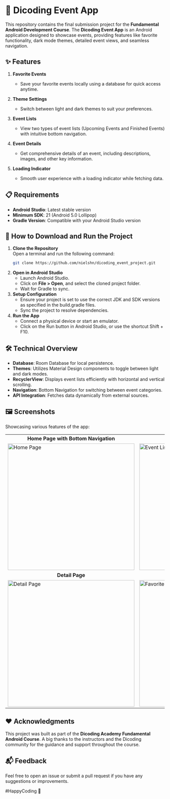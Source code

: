 # 📅 Dicoding Event App  

This repository contains the final submission project for the **Fundamental Android Development Course**. The **Dicoding Event App** is an Android application designed to showcase events, providing features like favorite functionality, dark mode themes, detailed event views, and seamless navigation.  

## ✨ Features  
1. **Favorite Events**  
   - Save your favorite events locally using a database for quick access anytime.  

2. **Theme Settings**  
   - Switch between light and dark themes to suit your preferences.  

3. **Event Lists**  
   - View two types of event lists (Upcoming Events and Finished Events) with intuitive bottom navigation.  

4. **Event Details**  
   - Get comprehensive details of an event, including descriptions, images, and other key information.  

5. **Loading Indicator**  
   - Smooth user experience with a loading indicator while fetching data.  

## 📋 Requirements  
- **Android Studio**: Latest stable version  
- **Minimum SDK**: 21 (Android 5.0 Lollipop)  
- **Gradle Version**: Compatible with your Android Studio version  

## 🚀 How to Download and Run the Project  

1. **Clone the Repository**  
   Open a terminal and run the following command:  
   ```bash
   git clone https://github.com/nielshn/dicoding_event_project.git
   ```
2. **Open in Android Studio**
   - Launch Android Studio.
   - Click on **File > Open**, and select the cloned project folder.
   - Wait for Gradle to sync.
3. **Setup Configuration**
   - Ensure your project is set to use the correct JDK and SDK versions as specified in the build.gradle files.
   - Sync the project to resolve dependencies.
4. **Run the App**
   - Connect a physical device or start an emulator.
   - Click on the Run button in Android Studio, or use the shortcut Shift + F10.

## 🛠️ Technical Overview
- **Database**: Room Database for local persistence.
- **Themes**: Utilizes Material Design components to toggle between light and dark modes.
- **RecyclerView**: Displays event lists efficiently with horizontal and vertical scrolling.
- **Navigation**: Bottom Navigation for switching between event categories.
- **API Integration**: Fetches data dynamically from external sources.

## 🖼️ Screenshots  
Showcasing various features of the app:  

<table>
  <tr>
    <td align="center"><b>Home Page with Bottom Navigation</b></td>
    <td align="center"><b>Event List</b></td>
  </tr>
  <tr>
    <td>
      <img src="https://github.com/user-attachments/assets/26369426-3ed5-4889-99d8-a14027a7a202" alt="Home Page" width="400">
    </td>
    <td>
      <img src="https://github.com/user-attachments/assets/a781b4ef-4f68-4a8d-a5aa-5307648968d7" alt="Event List" width="400">
    </td>
  </tr>
  <tr>
    <td align="center"><b>Detail Page</b></td>
    <td align="center"><b>Favorite Feature</b></td>
  </tr>
  <tr>
    <td>
      <img src="https://github.com/user-attachments/assets/64611f10-c348-4bfb-9d78-1209b1c5077f" alt="Detail Page" width="400">
    </td>
    <td>
      <img src="https://github.com/user-attachments/assets/8e8adf03-b8e6-4586-a021-0e2c6cc47d51" alt="Favorite Feature" width="400">
    </td>
  </tr>
</table>

## ❤️ Acknowledgments
This project was built as part of the **Dicoding Academy Fundamental Android Course**. A big thanks to the instructors and the Dicoding community for the guidance and support throughout the course.

## 📬 Feedback
Feel free to open an issue or submit a pull request if you have any suggestions or improvements.

#HappyCoding 🚀

